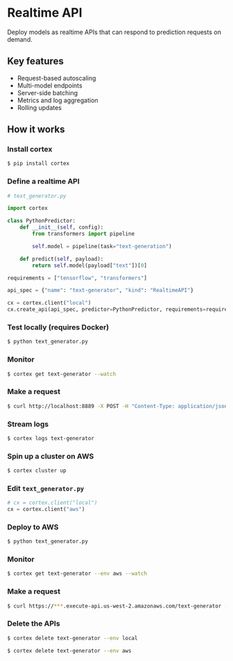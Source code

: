 # Realtime API

Deploy models as realtime APIs that can respond to prediction requests on demand.

## Key features

* Request-based autoscaling
* Multi-model endpoints
* Server-side batching
* Metrics and log aggregation
* Rolling updates

## How it works

### Install cortex

```bash
$ pip install cortex
```

### Define a realtime API

```python
# text_generator.py

import cortex

class PythonPredictor:
    def __init__(self, config):
        from transformers import pipeline

        self.model = pipeline(task="text-generation")

    def predict(self, payload):
        return self.model(payload["text"])[0]

requirements = ["tensorflow", "transformers"]

api_spec = {"name": "text-generator", "kind": "RealtimeAPI"}

cx = cortex.client("local")
cx.create_api(api_spec, predictor=PythonPredictor, requirements=requirements)
```

### Test locally \(requires Docker\)

```bash
$ python text_generator.py
```

### Monitor

```bash
$ cortex get text-generator --watch
```

### Make a request

```bash
$ curl http://localhost:8889 -X POST -H "Content-Type: application/json" -d '{"text": "hello world"}'
```

### Stream logs

```bash
$ cortex logs text-generator
```

### Spin up a cluster on AWS

```bash
$ cortex cluster up
```

### Edit `text_generator.py`

```python
# cx = cortex.client("local")
cx = cortex.client("aws")
```

### Deploy to AWS

```bash
$ python text_generator.py
```

### Monitor

```bash
$ cortex get text-generator --env aws --watch
```

### Make a request

```bash
$ curl https://***.execute-api.us-west-2.amazonaws.com/text-generator -X POST -H "Content-Type: application/json" -d '{"text": "hello world"}'
```

### Delete the APIs

```bash
$ cortex delete text-generator --env local

$ cortex delete text-generator --env aws
```

